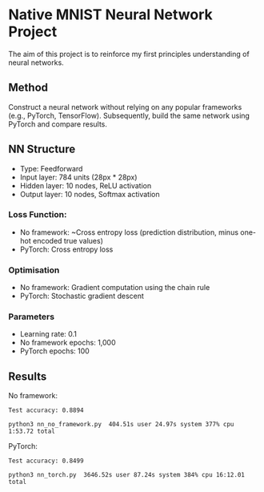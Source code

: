 # Native MNIST Neural Network Project

The aim of this project is to reinforce my first principles understanding of neural networks.

## Method

Construct a neural network without relying on any popular frameworks (e.g., PyTorch, TensorFlow). Subsequently, build the same network using PyTorch and compare results.

## NN Structure

* Type: Feedforward
* Input layer: 784 units (28px * 28px)
* Hidden layer: 10 nodes, ReLU activation
* Output layer: 10 nodes, Softmax activation

### Loss Function:
* No framework: ~Cross entropy loss (prediction distribution, minus one-hot encoded true values)
* PyTorch: Cross entropy loss

### Optimisation
* No framework: Gradient computation using the chain rule
* PyTorch: Stochastic gradient descent

### Parameters

* Learning rate: 0.1
* No framework epochs: 1,000
* PyTorch epochs: 100

## Results

No framework:
```
Test accuracy: 0.8894

python3 nn_no_framework.py  404.51s user 24.97s system 377% cpu 1:53.72 total
```

PyTorch:
```
Test accuracy: 0.8499

python3 nn_torch.py  3646.52s user 87.24s system 384% cpu 16:12.01 total
```


